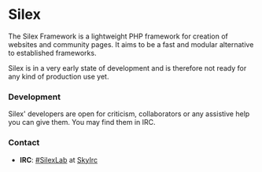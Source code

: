 Silex
=====

The Silex Framework is a lightweight PHP framework for creation of websites and community pages. 
It aims to be a fast and modular alternative to established frameworks.

Silex is in a very early state of development and is therefore not ready for any kind of production use yet.

### Development
Silex' developers are open for criticism, collaborators or any assistive help you can give them. You may find them in IRC.

### Contact
* __IRC__: [#SilexLab](http://chat.skyirc.net/?nick=silex_...&channels=SilexLab&prompt=1) at [SkyIrc](http://skyirc.net)
